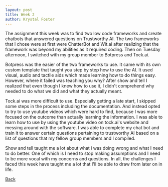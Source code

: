 ```yaml
---
layout: post
title: Week 2
author: Krystal Foster
---
```



The assignment this week was to find two low code frameworks and create chatbots that answered questions on Trustworthy AI. The two 
frameworks that I chose were at first were ChatterBot and Wit.ai after realizing that the framework was beyond my abilities as it 
required coding. Then on Tuesday afternoon, I switched with my group member to Botpress and Tock.ai.

 Botpress was the easier of the two frameworks to use. It came with its own custom template that taught you step by step how to use the 
 AI. It used visual, audio and tactile aids which made learning how to do things easy. However, where it failed was teaching you why?
 After show and tell I realized that even though I knew how to use it, I didn't comprehend why needed to do what we did and what they 
 actually meant.
 
Tock.ai was more difficult to use. Especially getting a late start, I skipped some steps in the process including the documentation. 
And instead opted to try to use youtube videos which were hard to find, because I was more focused on the outcome than actually learning 
the information. I was able to learn how to use by using the youtube video on tock.ai's website and messing around with the software.
I was able to complete my chat bot and train it to answer certain questions pertaining to trustworthy AI based on a list of questions 
that my fellow group members and I compiled. 

Show and tell taught me a lot about what i was doing wrong and what I need to do better. One of which is I need to stop making 
assumptions and I need to be more vocal with my concerns and questions. In all, the challenges I faced this week have taught me a lot
that I'll be able to draw from later on in life. 


[Back](./)
